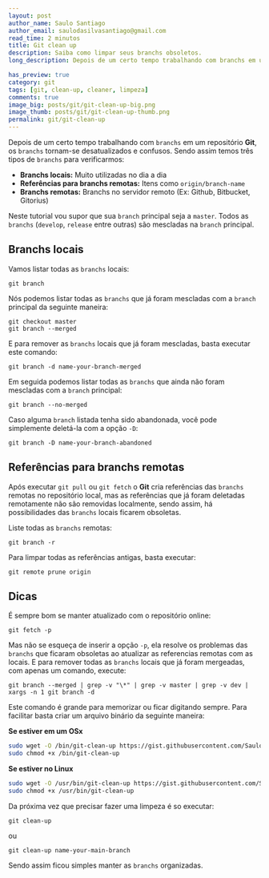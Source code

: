 ```yaml
---
layout: post
author_name: Saulo Santiago
author_email: saulodasilvasantiago@gmail.com
read_time: 2 minutos
title: Git clean up
description: Saiba como limpar seus branchs obsoletos.
long_description: Depois de um certo tempo trabalhando com branchs em um repositório Git, os branchs torna-se desatualizados e confusos. Sendo assim irei mostrar a vocês como manter as branchs organizadas de uma forma simples e fácil.

has_preview: true
category: git
tags: [git, clean-up, cleaner, limpeza]
comments: true
image_big: posts/git/git-clean-up-big.png
image_thumb: posts/git/git-clean-up-thumb.png
permalink: git/git-clean-up
---
```


Depois de um certo tempo trabalhando com `branchs` em um repositório **Git**, os `branchs` tornam-se desatualizados e confusos. Sendo assim temos três tipos de `branchs` para verificarmos:

- **Branchs locais:** Muito utilizadas no dia a dia
- **Referências para branchs remotas:** Itens como `origin/branch-name`
- **Branchs remotas:** Branchs no servidor remoto (Ex: Github, Bitbucket, Gitorius)

Neste tutorial vou supor que sua `branch` principal seja a `master`.
Todos as `branchs` (`develop`, `release` entre outras) são mescladas na `branch` principal.

## Branchs locais

Vamos listar todas as `branchs` locais:

```
git branch
```

Nós podemos listar todas as `branchs` que já foram mescladas com a `branch` principal da seguinte maneira:

```
git checkout master
git branch --merged
```

E para remover as `branchs` locais que já foram mescladas, basta executar este comando:

```
git branch -d name-your-branch-merged
```

Em seguida podemos listar todas as `branchs` que ainda não foram mescladas com a `branch` principal:

```
git branch --no-merged
```

Caso alguma `branch` listada tenha sido abandonada, você pode simplemente deletá-la com a opção `-D`:

```
git branch -D name-your-branch-abandoned
```

## Referências para branchs remotas

Após executar `git pull` ou `git fetch` o **Git** cria referências das `branchs` remotas no repositório local, mas as referências que já foram deletadas remotamente não são removidas localmente, sendo assim, há possibilidades das `branchs` locais ficarem obsoletas.

Liste todas as `branchs` remotas:

```
git branch -r
```

Para limpar todas as referências antigas, basta executar:

```
git remote prune origin
```

## Dicas

É sempre bom se manter atualizado com o repositório online:

```
git fetch -p
```

Mas não se esqueça de inserir a opção `-p`, ela resolve os problemas das `branchs` que ficaram obsoletas ao atualizar as referencias remotas com as locais.
E para remover todas as `branchs` locais que já foram mergeadas, com apenas um comando, execute:

```
git branch --merged | grep -v "\*" | grep -v master | grep -v dev | xargs -n 1 git branch -d
```

Este comando é grande para memorizar ou ficar digitando sempre. Para facilitar basta criar um arquivo binário da seguinte maneira:

**Se estiver em um OSx**

```bash
sudo wget -O /bin/git-clean-up https://gist.githubusercontent.com/SauloSilva/4b13902db1135849a8c9/raw/8febb88a14fc9f09c9235e4f1749301e8fd81e33/git-clean-up
sudo chmod +x /bin/git-clean-up
```

**Se estiver no Linux**

```bash
sudo wget -O /usr/bin/git-clean-up https://gist.githubusercontent.com/SauloSilva/4b13902db1135849a8c9/raw/8febb88a14fc9f09c9235e4f1749301e8fd81e33/git-clean-up
sudo chmod +x /usr/bin/git-clean-up
```

Da próxima vez que precisar fazer uma limpeza é so executar:

```
git clean-up
```

ou

```
git clean-up name-your-main-branch
```

Sendo assim ficou simples manter as `branchs` organizadas.